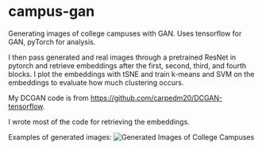 # campus-gan

Generating images of college campuses with GAN. Uses tensorflow for GAN, pyTorch for analysis. 

I then pass generated and real images through a pretrained ResNet in pytorch and retrieve embeddings after the first, second, third, and fourth blocks. I plot the embeddings with tSNE and train k-means and SVM on the embeddings to evaluate how much clustering occurs.

My DCGAN code is from https://github.com/carpedm20/DCGAN-tensorflow.

I wrote most of the code for retrieving the embeddings.

Examples of generated images:
![Generated Images of College Campuses](http://url/to/img.png)
